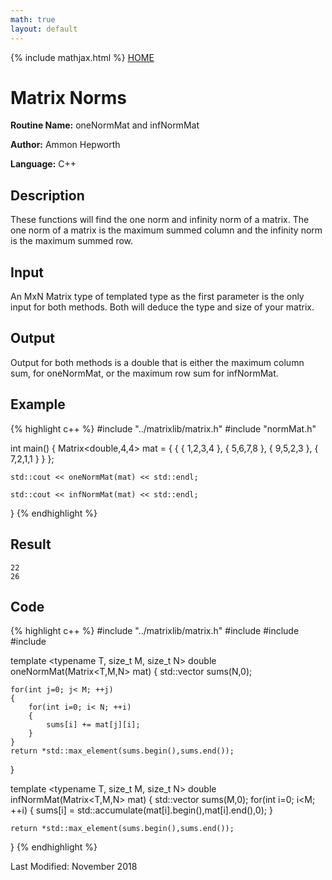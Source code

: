 ```yaml
---
math: true
layout: default
---
```

{% include mathjax.html %}
<a href="https://ammonhepworth.github.io/MATH5620/index">HOME</a>

# Matrix Norms

**Routine Name:** oneNormMat and infNormMat

**Author:** Ammon Hepworth

**Language:** C++


## Description

These functions will find the one norm and infinity norm of a matrix. The one norm of a matrix is the maximum summed column and the infinity norm is the maximum summed row.

## Input

An MxN Matrix type of templated type as the first parameter is the only input for both methods. Both will deduce the type and size of your matrix.

## Output

Output for both methods is a double that is either the maximum column sum, for oneNormMat, or the maximum row sum for infNormMat.


## Example

{% highlight c++ %}
#include "../matrixlib/matrix.h"
#include "normMat.h"

int main() {
	Matrix<double,4,4> mat = { {
														 { 1,2,3,4 },
														 { 5,6,7,8 },
														 { 9,5,2,3 },
														 { 7,2,1,1 }
														 } };

	std::cout << oneNormMat(mat) << std::endl;

	std::cout << infNormMat(mat) << std::endl;
}
{% endhighlight %}

## Result
```
22
26
```

## Code

{% highlight c++ %}
#include "../matrixlib/matrix.h"
#include <vector>
#include <algorithm>
#include <cmath>

template <typename T, size_t M, size_t N>
double oneNormMat(Matrix<T,M,N> mat)
{
	std::vector<double> sums(N,0);

	for(int j=0; j< M; ++j)
	{
		for(int i=0; i< N; ++i)
		{
			sums[i] += mat[j][i];
		}
	}
	return *std::max_element(sums.begin(),sums.end());
}


template <typename T, size_t M, size_t N>
double infNormMat(Matrix<T,M,N> mat) 
{
	std::vector<double> sums(M,0);
	for(int i=0; i<M; ++i)
	{
		sums[i] = std::accumulate(mat[i].begin(),mat[i].end(),0);
	}

	return *std::max_element(sums.begin(),sums.end());
}
{% endhighlight %}

Last Modified: November 2018
